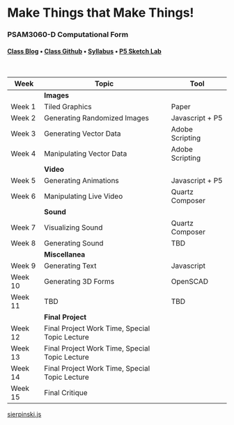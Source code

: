 <div id="canvas-holder"></div>

# Make Things that Make Things!
### PSAM3060-D Computational Form


#### [Class Blog](http://compform.tumblr.com) • [Class Github](https://github.com/PSAM3060-D-S16) • [Syllabus](syllabus.html) • [P5 Sketch Lab](./p5_lab.html) <!-- • [Resources](./resources.html)  -->


<br />

<link rel="stylesheet" type="text/css" href="index.css">

<script type="text/javascript" src="javascript/p5.min.js"></script>
<script type="text/javascript" src="sierpinski.js"></script>

| Week | Topic | Tool
| --- | --- | ---
| | **Images** |
| Week 1 | Tiled Graphics | Paper | [class notes](week_1)
| Week 2 | Generating Randomized Images | Javascript + P5 | [class notes](#)
| Week 3 | Generating Vector Data | Adobe Scripting | [class notes](#)
| Week 4 | Manipulating Vector Data | Adobe Scripting | [class notes](#)
| | **Video** |
| Week 5 | Generating Animations | Javascript + P5 | [class notes](#)
| Week 6 | Manipulating Live Video | Quartz Composer | [class notes](#)
| | **Sound** |
| Week 7 | Visualizing Sound | Quartz Composer | [class notes](#)
| Week 8 | Generating Sound | TBD | [class notes](#)
| | **Miscellanea** |
| Week 9 | Generating Text | Javascript | [class notes](#)
| Week 10 | Generating 3D Forms | OpenSCAD | [class notes](#)
| Week 11 | TBD | TBD | [class notes](#)
| | **Final Project** |
| Week 12 | Final Project Work Time, Special Topic Lecture
| Week 13 | Final Project Work Time, Special Topic Lecture
| Week 14 | Final Project Work Time, Special Topic Lecture
| Week 15 | Final Critique | 



<a href="sierpinski.js" class="p5_example show-titled-lab-link hidden">sierpinski.js</a>



